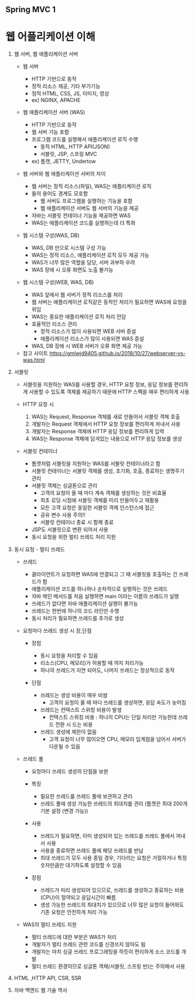 ## Spring MVC 1

# 웹 어플리케이션 이해

1. 웹 서버, 웹 애플리케이션 서버

    - 웹 서버
        - HTTP 기반으로 동작
        - 정적 리소스 제공, 기타 부가기능
        - 정적 HTML, CSS, JS, 이미지, 영상
        - ex) NGINX, APACHE

    - 웹 애플리케이션 서버 (WAS)
        - HTTP 기반으로 동작
        - 웹 서버 기능 포함
        - 프로그램 코드를 실행해서 애플리케이션 로직 수행
            - 동적 HTML, HTTP API(JSON)
            - 서블릿, JSP, 스프링 MVC
        - ex) 톰캣, JETTY, Undertow

    - 웹 서버와 웹 애플리케이션 서버의 차이
        - 웹 서버는 정적 리소스(파일), WAS는 애플리케이션 로직
        - 둘의 용어도 경계도 모호함
            - 웹 서버도 프로그램을 실행하는 기능을 포함
            - 웹 애플리케이션 서버도 웹 서버의 기능을 제공
        - 자바는 서블릿 컨테이너 기능을 제공하면 WAS
        - WAS는 애플리케이션 코드를 실행하는데 더 특화

    - 웹 시스템 구성(WAS, DB)
        - WAS, DB 만으로 시스템 구성 가능
        - WAS는 정적 리소스, 애플리케이션 로직 모두 제공 가능
        - WAS가 너무 많은 역할을 담당, 서버 과부하 우려
        - WAS 장애 시 오류 화면도 노출 불가능

    - 웹 시스템 구성(WEB, WAS, DB)
        - WAS 앞에서 웹 서버가 정적 리소스를 처리
        - 웹 서버는 애플리케이션 로직같은 동적인 처리가 필요하면 WAS에 요청을 위임
        - WAS는 중요한 애플리케이션 로직 처리 전담
        - 효율적인 리소스 관리
            - 정적 리소스가 많이 사용되면 WEB 서버 증설
            - 애플리케이션 리소스가 많이 사용되면 WAS 증설
        - WAS, DB 장애 시 WEB 서버가 오류 화면 제공 가능

    * 참고 사이트
        https://gmlwjd9405.github.io/2018/10/27/webserver-vs-was.html
2. 서블릿

    - 서블릿을 지원하는 WAS를 사용할 경우, HTTP 요청 정보, 응답 정보를 편리하게 사용할 수 있도록 객체를 제공하기 때문에 HTTP 스펙을 매우 편리하게 사용

    - HTTP 요청 시
        1) WAS는 Request, Response 객체를 새로 만들어서 서블릿 객체 호출
        2) 개발자는 Request 객체에서 HTTP 요청 정보를 편리하게 꺼내서 사용
        3) 개발자는 Response 객체에 HTTP 응답 정보를 편리하게 입력
        4) WAS는 Response 객체에 담겨있는 내용으로 HTTP 응답 정보를 생성

    - 서블릿 컨테이너
        - 톰캣처럼 서블릿을 지원하는 WAS를 서블릿 컨테이너라고 함
        - 서블릿 컨테이너는 서블릿 객체를 생성, 초기화, 호출, 종료하는 생명주기 관리
        - 서블릿 객체는 싱글톤으로 관리
            - 고객의 요청이 올 때 마다 계속 객체를 생성하는 것은 비효율
            - 최초 로딩 시점에 서블릿 객체를 미리 만들어두고 재활용
            - 모든 고객 요청은 동일한 서블릿 객체 인스턴스에 접근
            - 공유 변수 사용 주의!!
            - 서블릿 컨테이너 종료 시 함께 종료
        - JSP도 서블릿으로 변환 되어서 사용
        - 동시 요청을 위한 멀티 쓰레드 처리 지원

3. 동시 요청 - 멀티 쓰레드

    - 쓰레드
        - 클라이언트가 요청하면 WAS에 연결되고 그 때 서블릿을 호출하는 건 쓰레드가 함
        - 애플리케이션 코드를 하나하나 순차적으로 실행하는 것은 쓰레드
        - 자바 메인 메서드를 처음 실행하면 main 이라는 이름의 쓰레드가 실행
        - 쓰레드가 없다면 자바 애플리케이션 실행이 불가능
        - 쓰레드는 한번에 하나의 코드 라인만 수행
        - 동시 처리가 필요하면 쓰레드를 추가로 생성

    - 요청마다 쓰레드 생성 시 장,단점
        - 장점 
            - 동시 요청을 처리할 수 있음
            - 리소스(CPU, 메모리)가 허용할 때 까지 처리가능
            - 하나의 쓰레드가 지연 되어도, 나머지 쓰레드는 정상적으로 동작

        - 단점
            - 쓰레드는 생성 비용이 매우 비쌈
                - 고객의 요청이 올 때 마다 쓰레드를 생성하면, 응답 속도가 늦어짐
            - 쓰레드는 컨텍스트 스위칭 비용이 발생
                * 컨텍스트 스위칭 비용 : 하나의 CPU는 단일 처리만 가능한데 쓰레드 전환 시 드는 비용
            - 쓰레드 생성에 제한이 없음
                - 고객 요청이 너무 많이오면 CPU, 메모리 임계점을 넘어서 서버가 다운될 수 있음

    - 쓰레드 풀
        
        - 요청마다 쓰레드 생성의 단점을 보완

        - 특징
            - 필요한 쓰레드를 쓰레드 풀에 보관하고 관리
            - 쓰레드 풀에 생성 가능한 쓰레드의 최대치를 관리 (톰캣은 최대 200개 기본 설정 (변경 가능))
        
        - 사용
            - 쓰레드가 필요하면, 이미 생성되어 있는 쓰레드를 쓰레드 풀에서 꺼내서 사용
            - 사용을 종료하면 쓰레드 풀에 해당 쓰레드를 반납
            - 최대 쓰레드가 모두 사용 중일 경우, 기다리는 요청은 거절하거나 특정 숫자만큼만 대기하도록 설정할 수 있음

        - 장점
            - 쓰레드가 미리 생성되어 있으므로, 쓰레드를 생성하고 종료하는 비용(CPU)이 절약되고 응답시간이 빠름
            - 생성 가능한 쓰레드의 최대치가 있으므로 너무 많은 요청이 들어와도 기존 요청은 안전하게 처리 가능

    - WAS의 멀티 쓰레드 지원
        - 멀티 쓰레드에 대한 부분은 WAS가 처리
        - 개발자가 멀티 쓰레드 관련 코드를 신경쓰지 않아도 됨
        - 개발자는 마치 싱글 쓰레드 프로그래밍을 하듯이 편리하게 소스 코드를 개발
        - 멀티 쓰레드 환경이므로 싱글톤 객체(서블릿, 스프링 빈)는 주의해서 사용

4. HTML ,HTTP API, CSR, SSR

5. 자바 백엔드 웹 기술 역사